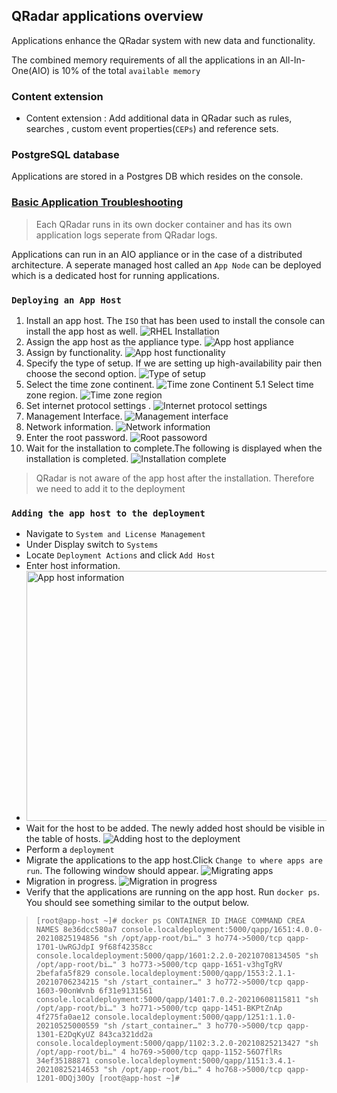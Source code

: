 ## **QRadar applications overview**

Applications enhance the QRadar system with new data and functionality.

The combined memory requirements of all the applications in an All-In-One(AIO) is 10% of the total `available memory`

### Content extension

-   Content extension : Add additional data in QRadar such as rules, searches , custom event properties(`CEPs`) and reference sets.

### **PostgreSQL database**

Applications are stored in a Postgres DB which resides on the console.

### **[Basic Application Troubleshooting](https://www.ibm.com/support/pages/qradar-basic-app-troubleshooting-opening-qradar-support-ticket-1#:~:text=Go%20to%20Admin%20%3E%20Extensions%20Management,%2Fstore%2Fqapp%20directory%20exists.&text=Reinstall%20the%20latest%20version%20of,your%20browser%20cache%20and%20cookies)**

> Each QRadar runs in its own docker container and has its own application logs seperate from QRadar logs.

Applications can run in an AIO appliance or in the case of a distributed architecture. A seperate managed host called an `App Node` can be deployed which is a dedicated host for running applications.

### **`Deploying an App Host`**

1.  Install an app host. The `ISO` that has been used to install the console can install the app host as well. ![RHEL Installation](./assets/RHEL_install.png "RHEL Installation")
2.  Assign the app host as the appliance type. ![App host appliance](./assets/app_host_appliance.png "App host appliance")
3.  Assign by functionality. ![App host functionality](./assets/assign_functionality.png "App host functionality")
4.  Specify the type of setup. If we are setting up high-availability pair then choose the second option. ![Type of setup](./assets/setup_type.png "Type of setup")
5.  Select the time zone continent. ![Time zone Continent](./assets/time_zone_continent.png "time zone continent")
    5.1 Select time zone region. ![Time zone region](./assets/time_zone_region.png "Time zone region")
6.  Set internet protocol settings . ![Internet protocol settings](assets/internet_protocol.png "Internet protocol settings")
7.  Management Interface. ![Management interface](assets/management_interface.png "Management interface")
8.  Network information. ![Network information](assets/network_information.png "Network information")
9.  Enter the root password. ![Root passoword](assets/root_password.png "Root password")
10. Wait for the installation to complete.The following is displayed when the installation is completed. ![Installation complete](./assets/installation_complete.png "installation complete")

> QRadar is not aware of the app host after the installation. Therefore we need to add it to the deployment

### **`Adding the app host to the deployment`**

-   Navigate to `System and License Management`
-   Under Display switch to `Systems`
-   Locate `Deployment Actions` and click `Add Host`
-   Enter host information.
-   <img src="./assets/host_information.png" alt="App host information" height="400px" width="550px"/>
-   Wait for the host to be added. The newly added host should be visible in the table of hosts. ![Adding host to the deployment](./assets/adding_host.png "Adding host to the deployment")
-   Perform a `deployment`
-   Migrate the applications to the app host.Click `Change to where apps are run`. The following window should appear. ![Migrating apps](./assets/migrate_apps.png "Migrating apps")
-   Migration in progress. ![Migration in progress](./assets/migration_progress.png "Migration in progress")
-   Verify that the applications are running on the app host. Run `docker ps`. You should see something similar to the output below.

> `[root@app-host ~]# docker ps CONTAINER ID IMAGE COMMAND CREA NAMES 8e36dcc580a7 console.localdeployment:5000/qapp/1651:4.0.0-20210825194856 "sh /opt/app-root/bi…" 3 ho774->5000/tcp qapp-1701-UwRGJdpI 9f68f42358cc console.localdeployment:5000/qapp/1601:2.2.0-20210708134505 "sh /opt/app-root/bi…" 3 ho773->5000/tcp qapp-1651-v3hgTgRV 2befafa5f829 console.localdeployment:5000/qapp/1553:2.1.1-20210706234215 "sh /start_container…" 3 ho772->5000/tcp qapp-1603-90onWvnb 6f31e9131561 console.localdeployment:5000/qapp/1401:7.0.2-20210608115811 "sh /opt/app-root/bi…" 3 ho771->5000/tcp qapp-1451-BKPtZnAp 4f275fa0ae12 console.localdeployment:5000/qapp/1251:1.1.0-20210525000559 "sh /start_container…" 3 ho770->5000/tcp qapp-1301-E2DqKyUZ 843ca321dd2a console.localdeployment:5000/qapp/1102:3.2.0-20210825213427 "sh /opt/app-root/bi…" 4 ho769->5000/tcp qapp-1152-56O7flRs 34ef35188871 console.localdeployment:5000/qapp/1151:3.4.1-20210825214653 "sh /opt/app-root/bi…" 4 ho768->5000/tcp qapp-1201-0DQj30Oy [root@app-host ~]#`
